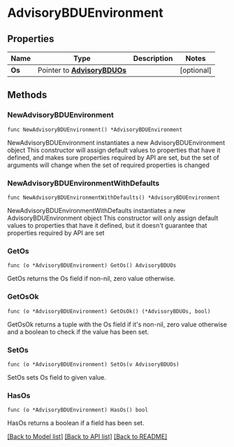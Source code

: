 # AdvisoryBDUEnvironment

## Properties

Name | Type | Description | Notes
------------ | ------------- | ------------- | -------------
**Os** | Pointer to [**AdvisoryBDUOs**](AdvisoryBDUOs.md) |  | [optional] 

## Methods

### NewAdvisoryBDUEnvironment

`func NewAdvisoryBDUEnvironment() *AdvisoryBDUEnvironment`

NewAdvisoryBDUEnvironment instantiates a new AdvisoryBDUEnvironment object
This constructor will assign default values to properties that have it defined,
and makes sure properties required by API are set, but the set of arguments
will change when the set of required properties is changed

### NewAdvisoryBDUEnvironmentWithDefaults

`func NewAdvisoryBDUEnvironmentWithDefaults() *AdvisoryBDUEnvironment`

NewAdvisoryBDUEnvironmentWithDefaults instantiates a new AdvisoryBDUEnvironment object
This constructor will only assign default values to properties that have it defined,
but it doesn't guarantee that properties required by API are set

### GetOs

`func (o *AdvisoryBDUEnvironment) GetOs() AdvisoryBDUOs`

GetOs returns the Os field if non-nil, zero value otherwise.

### GetOsOk

`func (o *AdvisoryBDUEnvironment) GetOsOk() (*AdvisoryBDUOs, bool)`

GetOsOk returns a tuple with the Os field if it's non-nil, zero value otherwise
and a boolean to check if the value has been set.

### SetOs

`func (o *AdvisoryBDUEnvironment) SetOs(v AdvisoryBDUOs)`

SetOs sets Os field to given value.

### HasOs

`func (o *AdvisoryBDUEnvironment) HasOs() bool`

HasOs returns a boolean if a field has been set.


[[Back to Model list]](../README.md#documentation-for-models) [[Back to API list]](../README.md#documentation-for-api-endpoints) [[Back to README]](../README.md)



